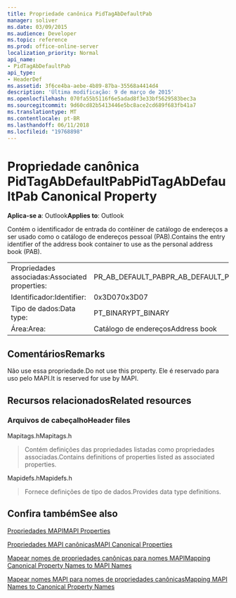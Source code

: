 ```yaml
---
title: Propriedade canônica PidTagAbDefaultPab
manager: soliver
ms.date: 03/09/2015
ms.audience: Developer
ms.topic: reference
ms.prod: office-online-server
localization_priority: Normal
api_name:
- PidTagAbDefaultPab
api_type:
- HeaderDef
ms.assetid: 3f6ce4ba-aebe-4b89-87ba-35568a4414d4
description: 'Última modificação: 9 de março de 2015'
ms.openlocfilehash: 070fa55b5116f6e5adad8f3e33bf5629583bec3a
ms.sourcegitcommit: 9d60cd82b5413446e5bc8ace2cd689f683fb41a7
ms.translationtype: MT
ms.contentlocale: pt-BR
ms.lasthandoff: 06/11/2018
ms.locfileid: "19768898"
---
```

# <a name="pidtagabdefaultpab-canonical-property"></a><span data-ttu-id="b315b-103">Propriedade canônica PidTagAbDefaultPab</span><span class="sxs-lookup"><span data-stu-id="b315b-103">PidTagAbDefaultPab Canonical Property</span></span>

  
  
<span data-ttu-id="b315b-104">**Aplica-se a**: Outlook</span><span class="sxs-lookup"><span data-stu-id="b315b-104">**Applies to**: Outlook</span></span> 
  
<span data-ttu-id="b315b-105">Contém o identificador de entrada do contêiner de catálogo de endereços a ser usado como o catálogo de endereços pessoal (PAB).</span><span class="sxs-lookup"><span data-stu-id="b315b-105">Contains the entry identifier of the address book container to use as the personal address book (PAB).</span></span> 
  
|||
|:-----|:-----|
|<span data-ttu-id="b315b-106">Propriedades associadas:</span><span class="sxs-lookup"><span data-stu-id="b315b-106">Associated properties:</span></span>  <br/> |<span data-ttu-id="b315b-107">PR_AB_DEFAULT_PAB</span><span class="sxs-lookup"><span data-stu-id="b315b-107">PR_AB_DEFAULT_PAB</span></span>  <br/> |
|<span data-ttu-id="b315b-108">Identificador:</span><span class="sxs-lookup"><span data-stu-id="b315b-108">Identifier:</span></span>  <br/> |<span data-ttu-id="b315b-109">0x3D07</span><span class="sxs-lookup"><span data-stu-id="b315b-109">0x3D07</span></span>  <br/> |
|<span data-ttu-id="b315b-110">Tipo de dados:</span><span class="sxs-lookup"><span data-stu-id="b315b-110">Data type:</span></span>  <br/> |<span data-ttu-id="b315b-111">PT_BINARY</span><span class="sxs-lookup"><span data-stu-id="b315b-111">PT_BINARY</span></span>  <br/> |
|<span data-ttu-id="b315b-112">Área:</span><span class="sxs-lookup"><span data-stu-id="b315b-112">Area:</span></span>  <br/> |<span data-ttu-id="b315b-113">Catálogo de endereços</span><span class="sxs-lookup"><span data-stu-id="b315b-113">Address book</span></span>  <br/> |
   
## <a name="remarks"></a><span data-ttu-id="b315b-114">Comentários</span><span class="sxs-lookup"><span data-stu-id="b315b-114">Remarks</span></span>

<span data-ttu-id="b315b-115">Não use essa propriedade.</span><span class="sxs-lookup"><span data-stu-id="b315b-115">Do not use this property.</span></span> <span data-ttu-id="b315b-116">Ele é reservado para uso pelo MAPI.</span><span class="sxs-lookup"><span data-stu-id="b315b-116">It is reserved for use by MAPI.</span></span>
  
## <a name="related-resources"></a><span data-ttu-id="b315b-117">Recursos relacionados</span><span class="sxs-lookup"><span data-stu-id="b315b-117">Related resources</span></span>

### <a name="header-files"></a><span data-ttu-id="b315b-118">Arquivos de cabeçalho</span><span class="sxs-lookup"><span data-stu-id="b315b-118">Header files</span></span>

<span data-ttu-id="b315b-119">Mapitags.h</span><span class="sxs-lookup"><span data-stu-id="b315b-119">Mapitags.h</span></span>
  
> <span data-ttu-id="b315b-120">Contém definições das propriedades listadas como propriedades associadas.</span><span class="sxs-lookup"><span data-stu-id="b315b-120">Contains definitions of properties listed as associated properties.</span></span>
    
<span data-ttu-id="b315b-121">Mapidefs.h</span><span class="sxs-lookup"><span data-stu-id="b315b-121">Mapidefs.h</span></span>
  
> <span data-ttu-id="b315b-122">Fornece definições de tipo de dados.</span><span class="sxs-lookup"><span data-stu-id="b315b-122">Provides data type definitions.</span></span>
    
## <a name="see-also"></a><span data-ttu-id="b315b-123">Confira também</span><span class="sxs-lookup"><span data-stu-id="b315b-123">See also</span></span>



[<span data-ttu-id="b315b-124">Propriedades MAPI</span><span class="sxs-lookup"><span data-stu-id="b315b-124">MAPI Properties</span></span>](mapi-properties.md)
  
[<span data-ttu-id="b315b-125">Propriedades MAPI canônicas</span><span class="sxs-lookup"><span data-stu-id="b315b-125">MAPI Canonical Properties</span></span>](mapi-canonical-properties.md)
  
[<span data-ttu-id="b315b-126">Mapear nomes de propriedades canônicas para nomes MAPI</span><span class="sxs-lookup"><span data-stu-id="b315b-126">Mapping Canonical Property Names to MAPI Names</span></span>](mapping-canonical-property-names-to-mapi-names.md)
  
[<span data-ttu-id="b315b-127">Mapear nomes MAPI para nomes de propriedades canônicas</span><span class="sxs-lookup"><span data-stu-id="b315b-127">Mapping MAPI Names to Canonical Property Names</span></span>](mapping-mapi-names-to-canonical-property-names.md)

